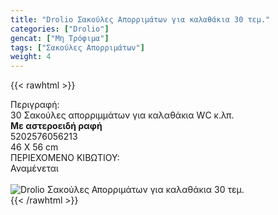 ```yaml
---
title: "Drolio Σακούλες Απορριμάτων για καλαθάκια 30 τεμ."
categories: ["Drolio"]
gencat: ["Μη Τρόφιμα"]
tags: ["Σακούλες Απορριμάτων"]
weight: 4
---
```

{{< rawhtml >}}

<div class="sload150"><div class="product"><div id="sistatika">Περιγραφή:</div><div class="alltext">30 Σακούλες απορριμμάτων για καλαθάκια WC κ.λπ.<br><strong>Με αστεροειδή ραφή</strong></div><div id="barcode"><div id="barimage1"></div><span id="bartext">5202576056213</span></div><div id="varos"><div id="dimimg"></div><span id="varostext">46 X 56 cm</span></div><div id="kivotio">ΠΕΡΙΕΧΟΜΕΝΟ ΚΙΒΩΤΙΟΥ:<br>Αναμένεται</div><br><div class="pimg"><img alt="Drolio Σακούλες Απορριμάτων για καλαθάκια 30 τεμ." title="Drolio Σακούλες Απορριμάτων για καλαθάκια 30 τεμ." src="/media/images/drolio-sakoules-aporrimatwn-gia-kalathakia-30-tem.jpg"></div></div></div>
{{< /rawhtml >}}


